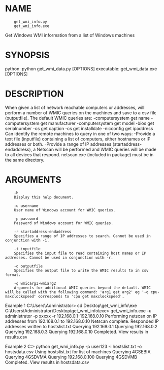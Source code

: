 NAME
====
		get_wmi_info.py
		get_wmi_info.exe
Get Windows WMI information from a list of Windows machines

SYNOPSIS
========
python:
		python get_wmi_data.py [OPTIONS]
executable:
		get_wmi_data.exe [OPTIONS]

DESCRIPTION
===========
When given a list of network reachable computers or addresses, will perform a number of WMIC queries on the machines and save to a csv file
(outputfile). The default WMIC queries are:
-computersystem get name
-computersystem get manufacturer
-computersystem get model
-bios get serialnumber
-os get caption
-os get installdate
-nicconfig get ipaddress
Can identify the remote machines to query in one of two ways:
-Provide a text file (inputfile) containing a list of computers, either hostnames or IP addresses or both.
-Provide a range of IP addresses (startaddress-endaddress), a Netscan will be performed and WMIC queries will be made to all devices that respond. netscan.exe (included in package) must be in the same directory.

ARGUMENTS
=========
		-h
		Display this help document.

		-u username
		User name of Windows account for WMIC queries.

		-p password
		Password of Windows account for WMIC queries.

		-r startaddress-endaddress
		Specifies a range of IP addresses to search. Cannot be used in conjunction with -i.

		-i inputfile
		Specifies the input file to read containing host names or IP addresses. Cannot be used in conjunction with -r.

		-o outputfile
		Specifies the output file to write the WMIC results to in csv format.

		-q wmicarg1-wmiarg2
		Arguments for additional WMIC queries beyond the default. WMIC will be called with the following command: 'arg1 get arg2' eg '-q cpu-maxclockspeed' corresponds to 'cpu get maxclockspeed'.

Example 1
		C:\Users\Administrator> cd Desktop\get_wmi_info\exe
		C:\Users\Administrator\Desktop\get_wmi_info\exe> get_wmi_info.exe -u administrator -p xxxxx -r 192.168.0.1-192.168.0.10
		Performing netscan on IP addresses from 192.168.0.1 to 192.168.0.10
		Netscan complete. Responded IP addresses written to hostslist.txt
		Querying 192.168.0.1
		Querying 192.168.0.2
		Querying 192.168.0.3
		Querying 192.168.0.10
		Completed. View results in results.csv

Example 2
		C:\> python get_wmi_info.py -p user123 -i hostslist.txt -o hostsdata.csv
		Using hostslist.txt for list of machines
		Querying 4GSEBIA
		Querying 4GSDVMA
		Querying 192.168.0.100
		Querying 4GSDVMB
		Completed. View results in hostsdata.csv
